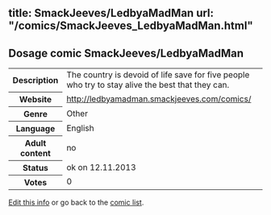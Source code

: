 title: SmackJeeves/LedbyaMadMan
url: "/comics/SmackJeeves_LedbyaMadMan.html"
---
Dosage comic SmackJeeves/LedbyaMadMan
-----------------------------------------

<p id="msg"></p>
<script type="text/javascript">
if (window.location.search === '?edit_info_mail=sent_ok') {
  var elem = document.getElementById("msg");
  elem.innerHTML = 'Edited information sucessfully sent for review, which is usually done daily. Thanks!';
  elem.className = 'ok';
}
</script>
<table class="comicinfo">
<tr>
<th>Description</th><td>The country is devoid of life save for five people who try to stay alive the best that they can.</td>
</tr>
<tr>
<th>Website</th><td><a href="http://ledbyamadman.smackjeeves.com/comics/">http://ledbyamadman.smackjeeves.com/comics/</a></td>
</tr>
<tr>
<th>Genre</th><td>Other</td>
</tr>
<tr>
<th>Language</th><td>English</td>
</tr>
<tr>
<th>Adult content</th><td>no</td>
</tr>
<tr>
<th>Status</th><td>ok on 12.11.2013</td>
</tr>
<tr>
<th>Votes</th><td>0</td>
</tr>
</table>

[Edit this info](SmackJeeves_LedbyaMadMan_edit.html) or go back to the [comic list](../comic-index.html).
